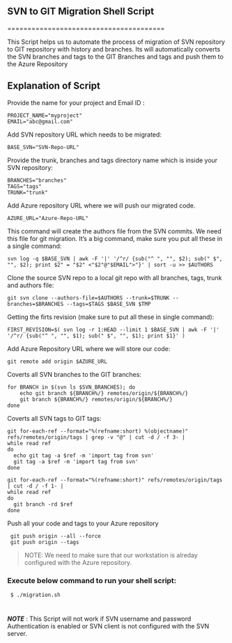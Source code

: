 ## SVN to GIT Migration Shell Script 
=======================================

This Script helps us to automate the process of migration of SVN repository to GIT repository with history and branches. Its will automatically converts the SVN branches and tags to the GIT Branches and tags and push them to the Azure Repository

Explanation of Script
--------

Provide the name for your project and Email ID :


    PROJECT_NAME="myproject"
    EMAIL="abc@gmail.com" 


Add SVN repository URL which needs to be migrated:


    BASE_SVN="SVN-Repo-URL"


Provide the trunk, branches and tags directory name which is inside your SVN repository:


    BRANCHES="branches"
    TAGS="tags"
    TRUNK="trunk"


Add Azure repository URL where we will push our migrated code. 

   
    AZURE_URL="Azure-Repo-URL"


This command will create the authors file from the SVN commits. We need this file for git migration. It’s a big command, make sure you put all these in a single command:

  
    svn log -q $BASE_SVN | awk -F '|' '/^r/ {sub("^ ", "", $2); sub(" $", "", $2); print $2" = "$2" <"$2"@"$EMAIL">"}' | sort -u >> $AUTHORS



Clone the source SVN repo to a local git repo with all branches, tags, trunk and authors file:


    git svn clone --authors-file=$AUTHORS --trunk=$TRUNK --branches=$BRANCHES --tags=$TAGS $BASE_SVN $TMP


Getting the firts revision (make sure to put all these in single command):    


    FIRST_REVISION=$( svn log -r 1:HEAD --limit 1 $BASE_SVN | awk -F '|' '/^r/ {sub("^ ", "", $1); sub(" $", "", $1); print $1}' )


Add Azure Repository URL where we will store our code:


    git remote add origin $AZURE_URL


Coverts all SVN branches to the GIT branches: 

   
    for BRANCH in $(svn ls $SVN_BRANCHES); do
        echo git branch ${BRANCH%/} remotes/origin/${BRANCH%/}
        git branch ${BRANCH%/} remotes/origin/${BRANCH%/}
    done


Coverts all SVN tags to GIT tags:

 
    git for-each-ref --format="%(refname:short) %(objectname)" refs/remotes/origin/tags | grep -v "@" | cut -d / -f 3- |
    while read ref
    do
      echo git tag -a $ref -m 'import tag from svn'
      git tag -a $ref -m 'import tag from svn'
    done

    git for-each-ref --format="%(refname:short)" refs/remotes/origin/tags | cut -d / -f 1- |
    while read ref
    do
      git branch -rd $ref
    done


Push all your code and tags to your Azure repository

     git push origin --all --force
     git push origin --tags
> NOTE: We need to make sure that our workstation is alreday configured with the Azure repository.

### Execute below command to run your shell script:

    
     $ ./migration.sh


#

***NOTE*** : This Script will not work if SVN username and password Authentication is enabled or SVN client is not configured with the SVN server.

#
